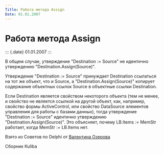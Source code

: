 ```yaml
---
Title: Работа метода Assign
Date: 01.01.2007
---
```



Работа метода Assign
====================

::: {.date}
01.01.2007
:::

В общем случае, утверждение \"Destination := Source\" не идентично
утверждению \"Destination.Assign(Source)\".

Утверждение \"Destination := Source\" принуждает Destination ссылаться
на тот же объект, что и Source, а \"Destination.Assign(Source)\"
копирует содержание объектных ссылок Source в объектные ссылки
Destination.

Если Destination является свойством некоторого объекта (тем не менее, и
свойство не является ссылкой на другой объект, как, например, свойство
формы ActiveControl, или свойство DataSource элементов управления для
работы с базами данных), тогда утверждение \"Destination := Source\"
идентично утверждению \"Destination.Assign(Source)\". Это объясняет,
почему LB.Items := MemStr работает, когда MemStr := LB.Items нет.

Взято из Советов по Delphi от [Валентина
Озерова](mailto:mailto:webmaster@webinspector.com)

Сборник Kuliba
